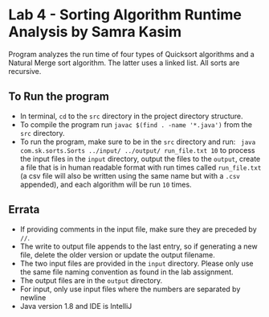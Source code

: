 # Lab 4 - Sorting Algorithm Runtime Analysis by Samra Kasim
Program analyzes the run time of four types of Quicksort algorithms and a Natural Merge sort algorithm. The latter uses
a linked list. All sorts are recursive.

## To Run the program
* In terminal, `cd` to the `src` directory in the project directory structure.
* To compile the program run `javac $(find . -name '*.java')` from the `src` directory.
* To run the program, make sure to be in the `src` directory and run:
` java com.sk.sorts.Sorts ../input/ ../output/ run_file.txt 10` to process the input files in the `input` directory,
output the files to the `output`, create a file that is in human readable format with run times called `run_file.txt` (a csv file
will also be written using the same name but with a `.csv` appended), and each algorithm will be run `10` times.


## Errata
* If providing comments in the input file, make sure they are preceded by `//`.
* The write to output file appends to the last entry, so if generating a new file, delete the older version or update the output filename.
* The two input files are provided in the `input` directory. Please only use the same file naming convention as found in the lab assignment.
* The output files are in the `output` directory.
* For input, only use input files where the numbers are separated by newline
* Java version 1.8 and IDE is IntelliJ

